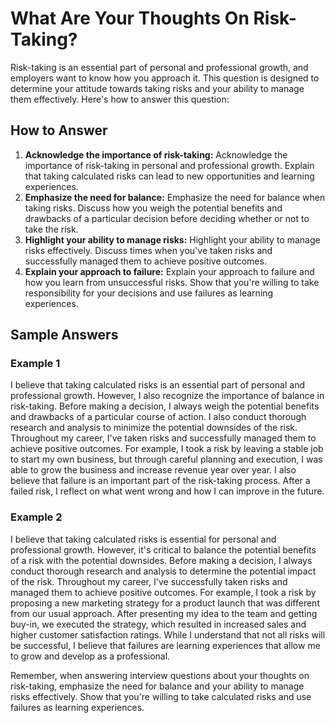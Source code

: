 What Are Your Thoughts On Risk-Taking?
===========================================================

Risk-taking is an essential part of personal and professional growth, and employers want to know how you approach it. This question is designed to determine your attitude towards taking risks and your ability to manage them effectively. Here's how to answer this question:

How to Answer
-------------

1. **Acknowledge the importance of risk-taking:** Acknowledge the importance of risk-taking in personal and professional growth. Explain that taking calculated risks can lead to new opportunities and learning experiences.
2. **Emphasize the need for balance:** Emphasize the need for balance when taking risks. Discuss how you weigh the potential benefits and drawbacks of a particular decision before deciding whether or not to take the risk.
3. **Highlight your ability to manage risks:** Highlight your ability to manage risks effectively. Discuss times when you've taken risks and successfully managed them to achieve positive outcomes.
4. **Explain your approach to failure:** Explain your approach to failure and how you learn from unsuccessful risks. Show that you're willing to take responsibility for your decisions and use failures as learning experiences.

Sample Answers
--------------

### Example 1

I believe that taking calculated risks is an essential part of personal and professional growth. However, I also recognize the importance of balance in risk-taking. Before making a decision, I always weigh the potential benefits and drawbacks of a particular course of action. I also conduct thorough research and analysis to minimize the potential downsides of the risk. Throughout my career, I've taken risks and successfully managed them to achieve positive outcomes. For example, I took a risk by leaving a stable job to start my own business, but through careful planning and execution, I was able to grow the business and increase revenue year over year. I also believe that failure is an important part of the risk-taking process. After a failed risk, I reflect on what went wrong and how I can improve in the future.

### Example 2

I believe that taking calculated risks is essential for personal and professional growth. However, it's critical to balance the potential benefits of a risk with the potential downsides. Before making a decision, I always conduct thorough research and analysis to determine the potential impact of the risk. Throughout my career, I've successfully taken risks and managed them to achieve positive outcomes. For example, I took a risk by proposing a new marketing strategy for a product launch that was different from our usual approach. After presenting my idea to the team and getting buy-in, we executed the strategy, which resulted in increased sales and higher customer satisfaction ratings. While I understand that not all risks will be successful, I believe that failures are learning experiences that allow me to grow and develop as a professional.

Remember, when answering interview questions about your thoughts on risk-taking, emphasize the need for balance and your ability to manage risks effectively. Show that you're willing to take calculated risks and use failures as learning experiences.
